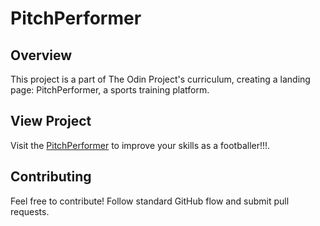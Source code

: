 # PitchPerformer

## Overview

This project is a part of The Odin Project's curriculum, creating a landing page: PitchPerformer, a sports training platform.

## View Project

Visit the [PitchPerformer](https://rewhare-rgb.github.io/pitch-performer/) to improve your skills as a footballer!!!.

## Contributing

Feel free to contribute! Follow standard GitHub flow and submit pull requests.
